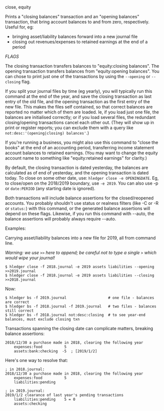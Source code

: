 close, equity

Prints a "closing balances" transaction and an "opening balances" transaction,
that bring account balances to and from zero, respectively.
Useful for, eg:

- bringing asset/liability balances forward into a new journal file
- closing out revenues/expenses to retained earnings at the end of a period

_FLAGS_

The closing transaction transfers balances to "equity:closing balances".
The opening transaction transfers balances from "equity:opening balances".
You can chose to print just one of the transactions by using the
`--opening` or `--closing` flag.

If you split your journal files by time (eg yearly), you will
typically run this command at the end of the year, and save the
closing transaction as last entry of the old file, and the opening
transaction as the first entry of the new file.
This makes the files self contained, so that correct balances are
reported no matter which of them are loaded. Ie, if you load just one
file, the balances are initialised correctly; or if you load several
files, the redundant closing/opening transactions cancel each other
out. (They will show up in print or register reports; you can exclude
them with a query like `not:desc:'(opening|closing) balances'`.)

If you're running a business, you might also use this command to
"close the books" at the end of an accounting period, transferring
income statement account balances to retained earnings. (You may want
to change the equity account name to something like 
"equity:retained earnings" for clarity.)

By default, the closing transaction is dated yesterday, the balances 
are calculated as of end of yesterday, and the opening transaction is dated today.
To close on some other date, use: `hledger close -e OPENINGDATE`.
Eg, to close/open on the 2018/2019 boundary, use `-e 2019`.
You can also use -p or `date:PERIOD` (any starting date is ignored).

Both transactions will include balance assertions for the
closed/reopened accounts.  You probably shouldn't use status or
realness filters (like -C or -R or `status:`) with this command, or
the generated balance assertions will depend on these flags.
Likewise, if you run this command with --auto, the balance assertions
will probably always require --auto.

Examples:

Carrying asset/liability balances into a new file for 2019, all from command line.

*Warning: we use `>>` here to append; be careful not to type a single `>` which would wipe your journal!*

    $ hledger close -f 2018.journal -e 2019 assets liabilities --opening >>2019.journal
    $ hledger close -f 2018.journal -e 2019 assets liabilities --closing >>2018.journal

Now:

    $ hledger bs -f 2019.journal                   # one file - balances are correct
    $ hledger bs -f 2018.journal -f 2019.journal   # two files - balances still correct
    $ hledger bs -f 2018.journal not:desc:closing  # to see year-end balances, must exclude closing txn

Transactions spanning the closing date can complicate matters, breaking balance assertions:

    2018/12/30 a purchase made in 2018, clearing the following year
        expenses:food          5
        assets:bank:checking  -5  ; [2019/1/2]

Here's one way to resolve that:

    ; in 2018.journal:
    2018/12/30 a purchase made in 2018, clearing the following year
        expenses:food          5
        liabilities:pending

    ; in 2019.journal:
    2019/1/2 clearance of last year's pending transactions
        liabilities:pending    5 = 0
        assets:checking

